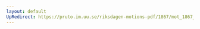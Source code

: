 ```yaml
---
layout: default
UpRedirect: https://pruto.im.uu.se/riksdagen-motions-pdf/1867/mot_1867__ak__267.pdf
---
```

